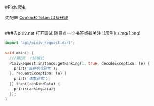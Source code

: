 #Pixiv爬虫


先配置 [Cookie和Token 以及代理](./lib/api/pixiv_request.dart)
<br/>

<br/>
###去pixiv.net 打开调试 随意点一个书签或者关注
![示例](./img/1.png)

```dart
import 'api/pixiv_request.dart';

void main() {
  ///第1页  r18模式
  PixivRequest.instance.getRanking(1, true, decodeException: (e) {
    print('反序列化异常');
  }, requestException: (e) {
    print('请求异常');
  }).then((rankingData) {
    print(rankingData);
  });
}
```


